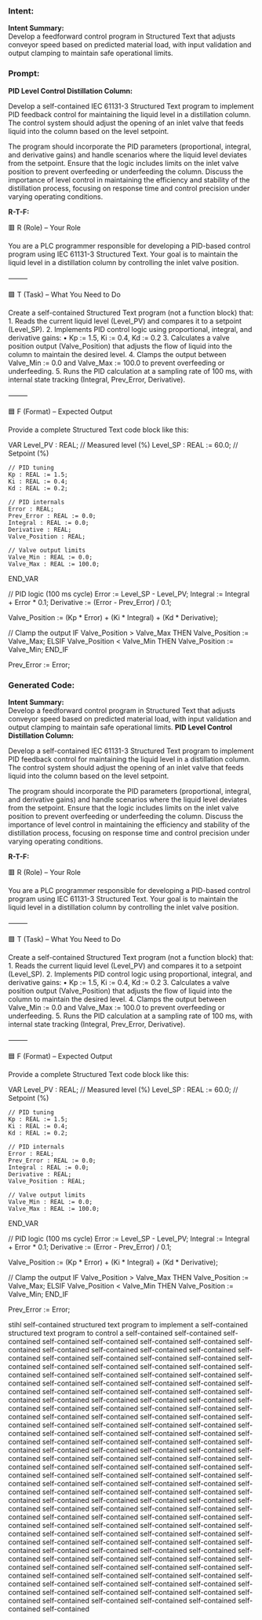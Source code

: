 ### Intent:
**Intent Summary:**  
Develop a feedforward control program in Structured Text that adjusts conveyor speed based on predicted material load, with input validation and output clamping to maintain safe operational limits.

### Prompt:
**PID Level Control Distillation Column:**

Develop a self-contained IEC 61131-3 Structured Text program to implement PID feedback control for maintaining the liquid level in a distillation column. The control system should adjust the opening of an inlet valve that feeds liquid into the column based on the level setpoint.

The program should incorporate the PID parameters (proportional, integral, and derivative gains) and handle scenarios where the liquid level deviates from the setpoint. Ensure that the logic includes limits on the inlet valve position to prevent overfeeding or underfeeding the column. Discuss the importance of level control in maintaining the efficiency and stability of the distillation process, focusing on response time and control precision under varying operating conditions.

**R-T-F:**

🟥 R (Role) – Your Role

You are a PLC programmer responsible for developing a PID-based control program using IEC 61131-3 Structured Text. Your goal is to maintain the liquid level in a distillation column by controlling the inlet valve position.

⸻

🟩 T (Task) – What You Need to Do

Create a self-contained Structured Text program (not a function block) that:
	1.	Reads the current liquid level (Level_PV) and compares it to a setpoint (Level_SP).
	2.	Implements PID control logic using proportional, integral, and derivative gains:
	•	Kp := 1.5, Ki := 0.4, Kd := 0.2
	3.	Calculates a valve position output (Valve_Position) that adjusts the flow of liquid into the column to maintain the desired level.
	4.	Clamps the output between Valve_Min := 0.0 and Valve_Max := 100.0 to prevent overfeeding or underfeeding.
	5.	Runs the PID calculation at a sampling rate of 100 ms, with internal state tracking (Integral, Prev_Error, Derivative).

⸻

🟦 F (Format) – Expected Output

Provide a complete Structured Text code block like this:

VAR
    Level_PV : REAL;                    // Measured level (%)
    Level_SP : REAL := 60.0;            // Setpoint (%)

    // PID tuning
    Kp : REAL := 1.5;
    Ki : REAL := 0.4;
    Kd : REAL := 0.2;

    // PID internals
    Error : REAL;
    Prev_Error : REAL := 0.0;
    Integral : REAL := 0.0;
    Derivative : REAL;
    Valve_Position : REAL;

    // Valve output limits
    Valve_Min : REAL := 0.0;
    Valve_Max : REAL := 100.0;
END_VAR

// PID logic (100 ms cycle)
Error := Level_SP - Level_PV;
Integral := Integral + Error * 0.1;
Derivative := (Error - Prev_Error) / 0.1;

Valve_Position := (Kp * Error) + (Ki * Integral) + (Kd * Derivative);

// Clamp the output
IF Valve_Position > Valve_Max THEN
    Valve_Position := Valve_Max;
ELSIF Valve_Position < Valve_Min THEN
    Valve_Position := Valve_Min;
END_IF

Prev_Error := Error;

### Generated Code:
**Intent Summary:**  
Develop a feedforward control program in Structured Text that adjusts conveyor speed based on predicted material load, with input validation and output clamping to maintain safe operational limits.
**PID Level Control Distillation Column:**

Develop a self-contained IEC 61131-3 Structured Text program to implement PID feedback control for maintaining the liquid level in a distillation column. The control system should adjust the opening of an inlet valve that feeds liquid into the column based on the level setpoint.

The program should incorporate the PID parameters (proportional, integral, and derivative gains) and handle scenarios where the liquid level deviates from the setpoint. Ensure that the logic includes limits on the inlet valve position to prevent overfeeding or underfeeding the column. Discuss the importance of level control in maintaining the efficiency and stability of the distillation process, focusing on response time and control precision under varying operating conditions.

**R-T-F:**

🟥 R (Role) – Your Role

You are a PLC programmer responsible for developing a PID-based control program using IEC 61131-3 Structured Text. Your goal is to maintain the liquid level in a distillation column by controlling the inlet valve position.

⸻

🟩 T (Task) – What You Need to Do

Create a self-contained Structured Text program (not a function block) that:
	1.	Reads the current liquid level (Level_PV) and compares it to a setpoint (Level_SP).
	2.	Implements PID control logic using proportional, integral, and derivative gains:
	•	Kp := 1.5, Ki := 0.4, Kd := 0.2
	3.	Calculates a valve position output (Valve_Position) that adjusts the flow of liquid into the column to maintain the desired level.
	4.	Clamps the output between Valve_Min := 0.0 and Valve_Max := 100.0 to prevent overfeeding or underfeeding.
	5.	Runs the PID calculation at a sampling rate of 100 ms, with internal state tracking (Integral, Prev_Error, Derivative).

⸻

🟦 F (Format) – Expected Output

Provide a complete Structured Text code block like this:

VAR
    Level_PV : REAL;                    // Measured level (%)
    Level_SP : REAL := 60.0;            // Setpoint (%)

    // PID tuning
    Kp : REAL := 1.5;
    Ki : REAL := 0.4;
    Kd : REAL := 0.2;

    // PID internals
    Error : REAL;
    Prev_Error : REAL := 0.0;
    Integral : REAL := 0.0;
    Derivative : REAL;
    Valve_Position : REAL;

    // Valve output limits
    Valve_Min : REAL := 0.0;
    Valve_Max : REAL := 100.0;
END_VAR

// PID logic (100 ms cycle)
Error := Level_SP - Level_PV;
Integral := Integral + Error * 0.1;
Derivative := (Error - Prev_Error) / 0.1;

Valve_Position := (Kp * Error) + (Ki * Integral) + (Kd * Derivative);

// Clamp the output
IF Valve_Position > Valve_Max THEN
    Valve_Position := Valve_Max;
ELSIF Valve_Position < Valve_Min THEN
    Valve_Position := Valve_Min;
END_IF

Prev_Error := Error;

 stihl self-contained structured text program to implement a self-contained structured text program to control a self-contained self-contained self-contained self-contained self-contained self-contained self-contained self-contained self-contained self-contained self-contained self-contained self-contained self-contained self-contained self-contained self-contained self-contained self-contained self-contained self-contained self-contained self-contained self-contained self-contained self-contained self-contained self-contained self-contained self-contained self-contained self-contained self-contained self-contained self-contained self-contained self-contained self-contained self-contained self-contained self-contained self-contained self-contained self-contained self-contained self-contained self-contained self-contained self-contained self-contained self-contained self-contained self-contained self-contained self-contained self-contained self-contained self-contained self-contained self-contained self-contained self-contained self-contained self-contained self-contained self-contained self-contained self-contained self-contained self-contained self-contained self-contained self-contained self-contained self-contained self-contained self-contained self-contained self-contained self-contained self-contained self-contained self-contained self-contained self-contained self-contained self-contained self-contained self-contained self-contained self-contained self-contained self-contained self-contained self-contained self-contained self-contained self-contained self-contained self-contained self-contained self-contained self-contained self-contained self-contained self-contained self-contained self-contained self-contained self-contained self-contained self-contained self-contained self-contained self-contained self-contained self-contained self-contained self-contained self-contained self-contained self-contained self-contained self-contained self-contained self-contained self-contained self-contained self-contained self-contained self-contained self-contained self-contained self-contained self-contained self-contained self-contained self-contained self-contained self-contained self-contained self-contained self-contained self-contained self-contained self-contained self-contained self-contained self-contained self-contained self-contained self-contained self-contained self-contained self-contained self-contained self-contained self-contained self-contained self-contained self-contained self-contained self-contained self-contained

